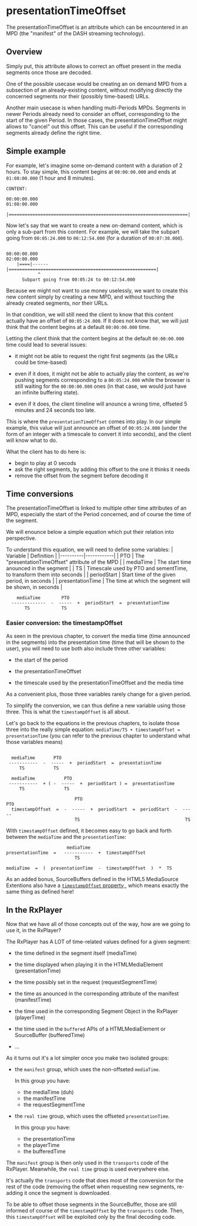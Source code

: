 # presentationTimeOffset #######################################################

The presentationTimeOffset is an attribute which can be encountered in an MPD
(the "manifest" of the DASH streaming technology).



## Overview ####################################################################

Simply put, this attribute allows to correct an offset present in the media
segments once those are decoded.

One of the possible usecase would be creating an on demand MPD from a subsection
of an already-existing content, without modifying directly the concerned
segments nor their (possibly time-based) URLs.

Another main usecase is when handling multi-Periods MPDs.
Segments in newer Periods already need to consider an offset, corresponding to
the start of the given Period.
In those cases, the presentationTimeOffset might allows to "cancel" out this
offset. This can be useful if the corresponding segments already define the
right time.



## Simple example ##############################################################

For example, let's imagine some on-demand content with a duration of 2 hours.
To stay simple, this content begins at `00:00:00.000` and ends at
`01:08:00.000` (1 hour and 8 minutes).

```
CONTENT:

00:00:00.000                                                        01:08:00.000
    |====================================================================|

```

Now let's say that we want to create a new on-demand content, which is only a
sub-part from this content.
For example, we will take the subpart going from `00:05:24.000` to
`00:12:54.000` (for a duration of `00:07:30.000`).

```

00:00:00.000                                                        02:00:00.000
    |====|------|========================================================|
            ^
      Subpart going from 00:05:24 to 00:12:54.000

```

Because we might not want to use money uselessly, we want to create this new
content simply by creating a new MPD, and without touching the already created
segments, nor their URLs.

In that condition, we will still need the client to know that this content
actually have an offset of `00:05:24.000`. If it does not know that, we will
just think that the content begins at a default `00:00:00.000` time.

Letting the client think that the content begins at the default `00:00:00.000`
time could lead to several issues:

  - it might not be able to request the right first segments (as the URLs could
    be time-based)

  - even if it does, it might not be able to actually play the content, as we're
    pushing segments corresponding to a `00:05:24.000` while the browser is
    still waiting for the `00:00:00.000` ones (in that case, we would just have
    an infinite buffering state).

  - even if it does, the client timeline will anounce a wrong time, offseted 5
    minutes and 24 seconds too late.


This is where the `presentationTimeOffset` comes into play. In our simple
example, this value will just announce an offset of `00:05:24.000` (under the
form of an integer with a timescale to convert it into seconds), and the client
will know what to do.

What the client has to do here is:
  - begin to play at 0 secods
  - ask the right segments, by adding this offset to the one it thinks it needs
  - remove the offset from the segment before decoding it



## Time conversions ############################################################

The presentationTimeOffset is linked to multiple other time attributes of an
MPD, especially the start of the Period concerned, and of course the time
of the segment.

We will enounce below a simple equation which put their relation into
perspective.

To understand this equation, we will need to define some variables:
| Variable | Definition |
|----------|------------|
| PTO | The "presentationTimeOffset" attribute of the MPD |
| mediaTime | The start time anounced in the segment |
| TS | Timescale used by PTO and sementTime, to transform them into seconds |
| periodStart | Start time of the given period, in seconds |
| presentationTime | The time at which the segment will be shown, in seconds |

```
    mediaTime        PTO
  -------------  -  -----  +  periodStart  =  presentationTime
       TS            TS
```


### Easier conversion: the timestampOffset #####################################

As seen in the previous chapter, to convert the media time (time announced in
the segments) into the presentation time (time that will be shown to the user),
you will need to use both also include three other variables:

  - the start of the period

  - the presentationTimeOffset

  - the timescale used by the presentationTimeOffset and the media time


As a convenient plus, those three variables rarely change for a given period.

To simplify the conversion, we can thus define a new variable using those three.
This is what the ``timestampOffset`` is all about.

Let's go back to the equations in the previous chapters, to isolate those three
into the really simple equation:
``mediaTime/TS + timestampOffset = presentationTime`` (you can refer to the
previous chapter to understand what those variables means)

```

  mediaTime       PTO
 -----------  -  -----  +  periodStart  =  presentationTime
     TS           TS

  mediaTime           PTO
 -----------  + ( -  -----  +  periodStart ) =  presentationTime
     TS               TS

                          PTO                                       PTO
  timestampOffset  =  -  -----  +  periodStart  =  periodStart  -  -----
                          TS                                        TS

```

With ``timestampOffset`` defined, it becomes easy to go back and forth between
the `mediaTime` and the `presentationTime`:

```
                       mediaTime
presentationTime  =   -----------  +  timestampOffset
                          TS

mediaTime  =  (  presentationTime  -  timestampOffset  )  *  TS

```

As an added bonus, SourceBuffers defined in the HTML5 MediaSource Extentions
also have a [`timestampOffset` property
](https://www.w3.org/TR/media-source/#dom-sourcebuffer-timestampoffset), which
means exactly the same thing as defined here!



## In the RxPlayer #############################################################

Now that we have all of those concepts out of the way, how are we going to use
it, in the RxPlayer?

The RxPlayer has A LOT of time-related values defined for a given segment:

  - the time defined in the segment itself (mediaTime)

  - the time displayed when playing it in the HTMLMediaElement
    (presentationTime)

  - the time possibly set in the request (requestSegmentTime)

  - the time as anounced in the corresponding attribute of the manifest
    (manifestTime)

  - the time used in the corresponding Segment Object in the RxPlayer
    (playerTime)

  - the time used in the ``buffered`` APIs of a HTMLMediaElement or SourceBuffer
    (bufferedTime)

  - ...


As it turns out it's a lot simpler once you make two isolated groups:

  - the ``manifest`` group, which uses the non-offseted ``mediaTime``.

    In this group you have:
      - the mediaTime (duh)
      - the manifestTime
      - the requestSegmentTime

  - the ``real time`` group, which uses the offseted ``presentationTime``.

    In this group you have:
      - the presentationTime
      - the playerTime
      - the bufferedTime

The ``manifest`` group is then only used in the ``transports`` code of the
RxPlayer.
Meanwhile, the ``real time`` group is used everywhere else.

It's actually the ``transports`` code that does most of the conversion for the
rest of the code (removing the offset when requesting new segments, re-adding it
once the segment is downloaded.

To be able to offset those segments in the SourceBuffer, those are still
informed of course of the ``timestampOffset`` by the ``transports`` code.
Then, this ``timestampOffset`` will be exploited only by the final decoding
code.
